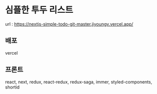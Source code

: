 # 심플한 투두 리스트

url : https://nextjs-simple-todo-git-master.jiyoungv.vercel.app/   

## 배포
vercel

## 프론트
react, next, redux, react-redux, redux-saga, immer, styled-components, shortid
